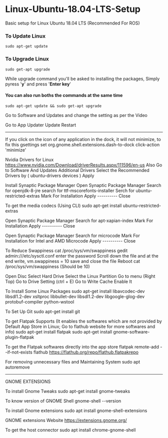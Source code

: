 # Linux-Ubuntu-18.04-LTS-Setup
Basic setup for Linux Ubuntu 18.04 LTS (Recommended For ROS)

### To Update Linux
```
sudo apt-get update
```
 
### To Upgrade Linux
```
sudo get-apt upgrade
```
While upgrade command you'll be asked to installing the packages, Simply pyress '**y**' and press '**Enter key**'

#### You can also run boths the commands at the same time 
```
sudo apt-get update && sudo get-apt upgrade
```

Go to Software and Updates 
and change the setting as per the Video 

Go to App Updater
Update
Restart

--------------------------------------------------------------------------------------------------------------------------

If you click on the icon of any application in the dock, it will not minimize, to fix this 
gsettings set org.gnome.shell.extensions.dash-to-dock click-action 'minimize'

Nvidia Drivers for Linux
https://www.nvidia.com/Download/driverResults.aspx/111596/en-us
Also Go to Software And Updates 
Additional Drivers 
Select the Recommended Drivers by ( ubuntu-drivers devices )
Apply

Install Synaptic Package Manager
Open Synaptic Package Manager
Search for openjdk-8-jre
search for ttf-mscorefonts-installer
Serch for ubuntu-restricted-extras
Mark For Installation
Apply ---------- Close

To get the media codecs (Using CLI)
sudo apt-get install ubuntu-restricted-extras

Open Synaptic Package Manager
Search for apt-xapian-index
Mark For Installation
Apply ---------- Close

Open Synaptic Package Manager
Search for microcode
Mark For Installation for Intel and AMD Microcode
Apply ---------- Close

To Reduce Swappiness
cat /proc/sys/vm/swappiness
gedit admin:///etc/sysctl.conf
enter the password
Scroll down the file and at the end write,
vm.swappiness = 10
save and close the file 
Reboot 
cat /proc/sys/vm/swappiness 
(Should be 10)

Open Disc
Select Hard Drive 
Select the Linux Partition 
Go to menu (Right Top)
Go to Drive Setting (ctrl + E)
Go to Write Cache
Enable It 

To Install Some Linux Packages
sudo apt-get install libavcodec-dev libsdl1.2-dev xsltproc libbullet-dev libsdl1.2-dev libgoogle-glog-dev protobuf-compiler python-wstool

To Set Up Git
sudo apt-get install git

To get Flatpak Supports (It enables the softwares which are not provided by Default App Store in Linux; Go to flathub website for more softwares and info)
sudo apt-get install flatpak
sudo apt-get install gnome-software-plugin-flatpak

To get the Flatpak softwares directly into the app store 
flatpak remote-add --if-not-exists flathub https://flathub.org/repo/flathub.flatpakrepo

For removing unnecessary files and Maintaining System
sudo apt autoremove

--------------------------------------------------------------------------------------------------------------------------

GNOME EXTENSIONS

To install Gnome Tweaks
sudo apt-get install gnome-tweaks

To know version of GNOME Shell
gnome-shell --version

To install Gnome extensions 
sudo apt install gnome-shell-extensions

GNOME extensions Website
https://extensions.gnome.org/

To get the host connector
sudo apt install chrome-gnome-shell


